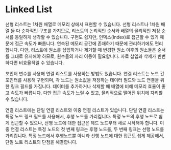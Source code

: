 # Linked List

선형 리스트는 1차원 배열로 메모리 상에서 표현할 수 있습니다. 선형 리스트나 1차원 배열 둘 다 순차적인 구조를 가지므로, 리스트의 논리적인 순서와 배열의 물리적인 저장 순서를 동일하게 생각할 수 있습니다. 구현도 쉽지만, 인덱스(Index)로 접근할 수 있기 때문에 접근 속도가 빠릅니다. 연속된 메모리 공간에 존재하기 때문에 관리하기에도 편리합니다. 다만, 리스트에 원소를 삽입하거나 제거할 때 변경한 원소 이후의 원소들은 순서를 그대로 유지해야 하므로, 원수들의 자리 이동이 필요합니다. 자료 삽입과 삭제가 빈번하다면 비효율적일 수 있습니다.

포인터 변수를 사용해 연결 리스트를 사용하는 방법도 있습니다. 연결 리스트는 노드 간 포인터를 사용해 구현되며, 각 노드는 원소값을 저장하는 데이터 필드와 노드 연결을 위한 링크 필드를 가집니다. 데이터를 추가하거나 삭제할 때 배열에 비해 메모리 효율이 좋고 속도가 빠릅니다. 다만 접근 속도가 느릴 수 있고, 물리적으로 떨어진 위치에 자리할 수 있습니다.

연결 리스트에는 단일 연결 리스트와 이중 연결 리스트가 있습니다. 단일 연결 리스트는 특정 노드 링크 필드를 사용해서, 후행 노드를 가리킵니다. 특정 노드의 후행 노드로 쉽게 접근할 수 있으나, 선행 노드에 대한 접근은 헤드 노드부터 새로 시작해야 합니다. 이중 연결 리스트는 특정 노드의 첫 번째 링크는 후행 노드를, 두 번째 링크는 선행 노드를 가리킵니다. 특정 노드에서 후행노드뿐 아니라 선행 노드에 대한 접근도 쉽게 제공해서, 단일 노트 리스트의 단점을 해결합니다.
